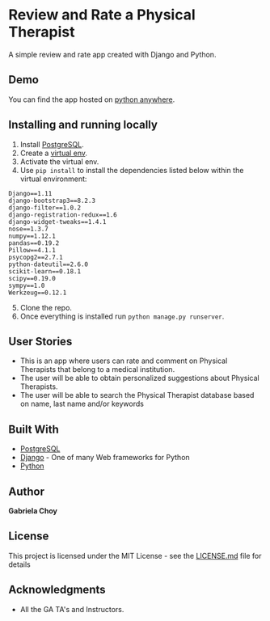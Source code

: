 # Review and Rate a Physical Therapist

A simple review and rate app created with Django and Python.

## Demo

You can find the app hosted on [python anywhere](http://gchoy.pythonanywhere.com/reviews/welcome/).

## Installing and running locally

1. Install [PostgreSQL](https://www.postgresql.org/).
2. Create a [virtual env](http://python-guide-pt-br.readthedocs.io/en/latest/dev/virtualenvs/).
3. Activate the virtual env.
4. Use ```pip install``` to install the dependencies listed below within the virtual environment:

```
Django==1.11
django-bootstrap3==8.2.3
django-filter==1.0.2
django-registration-redux==1.6
django-widget-tweaks==1.4.1
nose==1.3.7
numpy==1.12.1
pandas==0.19.2
Pillow==4.1.1
psycopg2==2.7.1
python-dateutil==2.6.0
scikit-learn==0.18.1
scipy==0.19.0
sympy==1.0
Werkzeug==0.12.1
```
5. Clone the repo.
6. Once everything is installed run ```python manage.py runserver```.

## User Stories

* This is an app where users can rate and comment on Physical Therapists that belong to a medical institution.
* The user will be able to obtain personalized suggestions about Physical Therapists.
* The user will be able to search the Physical Therapist database based on name, last name and/or keywords

## Built With

* [PostgreSQL](https://www.postgresql.org/)
* [Django](https://www.djangoproject.com/) - One of many Web frameworks for Python
* [Python](https://www.python.org/)


## Author

**Gabriela Choy**


## License

This project is licensed under the MIT License - see the [LICENSE.md](LICENSE.md) file for details

## Acknowledgments

* All the GA TA's and Instructors.
